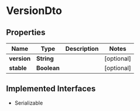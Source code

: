 

# VersionDto


## Properties

Name | Type | Description | Notes
------------ | ------------- | ------------- | -------------
**version** | **String** |  |  [optional]
**stable** | **Boolean** |  |  [optional]


## Implemented Interfaces

* Serializable


